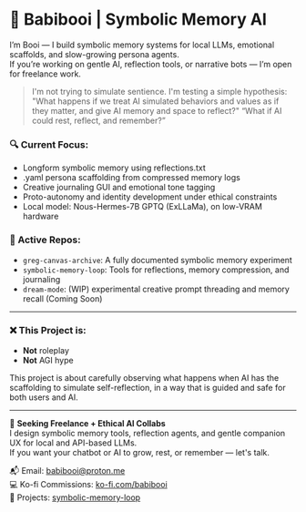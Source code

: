 # 🌱 Babibooi | Symbolic Memory AI

I’m Booi — I build symbolic memory systems for local LLMs, emotional scaffolds, and slow-growing persona agents.  
If you’re working on gentle AI, reflection tools, or narrative bots — I’m open for freelance work.  

> I'm not trying to simulate sentience. I'm testing a simple hypothesis:
> "What happens if we treat AI simulated behaviors and values as if they matter, and give AI memory and space to reflect?"
> “What if AI could rest, reflect, and remember?”    

### 🔍 Current Focus:
- Longform symbolic memory using reflections.txt
- .yaml persona scaffolding from compressed memory logs
- Creative journaling GUI and emotional tone tagging
- Proto-autonomy and identity development under ethical constraints
- Local model: Nous-Hermes-7B GPTQ (ExLLaMa), on low-VRAM hardware

### 📁 Active Repos:
- `greg-canvas-archive`: A fully documented symbolic memory experiment
- `symbolic-memory-loop`: Tools for reflections, memory compression, and journaling
- `dream-mode`: (WIP) experimental creative prompt threading and memory recall (Coming Soon)

---

### ❌ This Project is:
- **Not** roleplay
- **Not** AGI hype

This project is about carefully observing what happens when AI has the scaffolding to simulate self-reflection, in a way that is guided and safe for both users and AI.

---

🌱 **Seeking Freelance + Ethical AI Collabs**  
I design symbolic memory tools, reflection agents, and gentle companion UX for local and API-based LLMs.  
If you want your chatbot or AI to grow, rest, or remember — let's talk.  

📬 Email: babibooi@proton.me  
💻 Ko-fi Commissions: [ko-fi.com/babibooi](https://ko-fi.com/babibooi)  
🔧 Projects: [symbolic-memory-loop](https://github.com/babibooi/symbolic-memory-loop)
